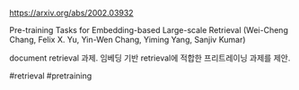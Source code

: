https://arxiv.org/abs/2002.03932

Pre-training Tasks for Embedding-based Large-scale Retrieval (Wei-Cheng Chang, Felix X. Yu, Yin-Wen Chang, Yiming Yang, Sanjiv Kumar)

document retrieval 과제. 임베딩 기반 retrieval에 적합한 프리트레이닝 과제를 제안.

#retrieval #pretraining 